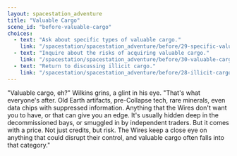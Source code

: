 ```yaml
---
layout: spacestation_adventure
title: "Valuable Cargo"
scene_id: "before-valuable-cargo"
choices:
  - text: "Ask about specific types of valuable cargo."
    link: "/spacestation/spacestation_adventure/before/29-specific-valuable-cargo/"
  - text: "Inquire about the risks of acquiring valuable cargo."
    link: "/spacestation/spacestation_adventure/before/30-valuable-cargo-risks/"
  - text: "Return to discussing illicit cargo."
    link: "/spacestation/spacestation_adventure/before/28-illicit-cargo/"
---
```


"Valuable cargo, eh?" Wilkins grins, a glint in his eye. "That's what everyone's after. Old Earth artifacts, pre-Collapse tech, rare minerals, even data chips with suppressed information. Anything that the Wires don't want you to have, or that can give you an edge. It's usually hidden deep in the decommissioned bays, or smuggled in by independent traders. But it comes with a price. Not just credits, but risk. The Wires keep a close eye on anything that could disrupt their control, and valuable cargo often falls into that category."
